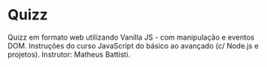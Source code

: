 # Quizz
Quizz em formato web utilizando Vanilla JS - com manipulação e eventos DOM. 
Instruções do curso JavaScript do básico ao avançado (c/ Node.js e projetos). Instrutor: Matheus Battisti.
